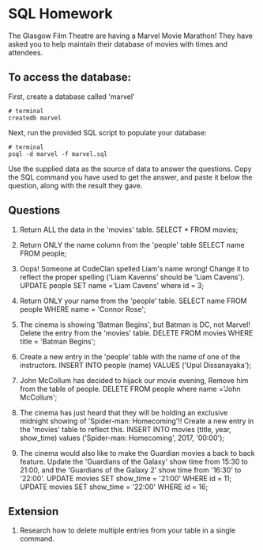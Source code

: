 # SQL Homework

The Glasgow Film Theatre are having a Marvel Movie Marathon! They have asked you to help maintain their database of movies with times and attendees.

## To access the database:

First, create a database called 'marvel'
```
# terminal
createdb marvel
```

Next, run the provided SQL script to populate your database:
```
# terminal
psql -d marvel -f marvel.sql
```

Use the supplied data as the source of data to answer the questions.  Copy the SQL command you have used to get the answer, and paste it below the question, along with the result they gave.

## Questions

1. Return ALL the data in the 'movies' table.
SELECT * FROM movies;

2. Return ONLY the name column from the 'people' table
SELECT name FROM people;

3. Oops! Someone at CodeClan spelled Liam's name wrong! Change it to reflect the proper spelling ('Liam Kavenns' should be 'Liam Cavens').
UPDATE people SET name ='Liam Cavens' where id = 3;

4. Return ONLY your name from the 'people' table.
SELECT name FROM people WHERE name = 'Connor Rose';

5. The cinema is showing 'Batman Begins', but Batman is DC, not Marvel! Delete the entry from the 'movies' table.
DELETE FROM movies WHERE title = 'Batman Begins';

6. Create a new entry in the 'people' table with the name of one of the instructors.
INSERT INTO people (name) VALUES ('Upul Dissanayaka');

7. John McCollum has decided to hijack our movie evening, Remove him from the table of people.
DELETE FROM people where name ='John McCollum';

8. The cinema has just heard that they will be holding an exclusive midnight showing of 'Spider-man: Homecoming'!! Create a new entry in the 'movies' table to reflect this.
INSERT INTO movies (title, year, show_time) values ('Spider-man: Homecoming', 2017, '00:00');

9. The cinema would also like to make the Guardian movies a back to back feature. Update the 'Guardians of the Galaxy' show time from 15:30 to 21:00, and the 'Guardians of the Galaxy 2' show time from '16:30' to '22:00'.
UPDATE movies SET show_time = '21:00' WHERE id = 11;
UPDATE movies SET show_time = '22:00' WHERE id = 16;

## Extension

1. Research how to delete multiple entries from your table in a single command.

